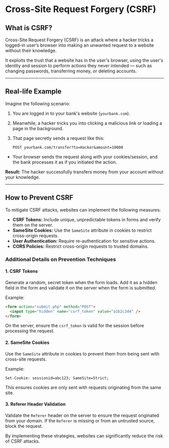 # Cross-Site Request Forgery (CSRF)

## What is CSRF?

Cross-Site Request Forgery (CSRF) is an attack where a hacker tricks a logged-in user’s browser into making an unwanted request to a website without their knowledge.

It exploits the trust that a website has in the user's browser, using the user's identity and session to perform actions they never intended — such as changing passwords, transferring money, or deleting accounts.

---

## Real-life Example

Imagine the following scenario:

1. You are logged in to your bank's website (`yourbank.com`).
2. Meanwhile, a hacker tricks you into clicking a malicious link or loading a page in the background.
3. That page secretly sends a request like this:

   ```http
   POST yourbank.com/transfer?to=Hacker&amount=10000
   ```

- Your browser sends the request along with your cookies/session, and the bank processes it as if you initiated the action.

**Result:** The hacker successfully transfers money from your account without your knowledge.

---

## How to Prevent CSRF

To mitigate CSRF attacks, websites can implement the following measures:

- **CSRF Tokens:** Include unique, unpredictable tokens in forms and verify them on the server.
- **SameSite Cookies:** Use the `SameSite` attribute in cookies to restrict cross-origin requests.
- **User Authentication:** Require re-authentication for sensitive actions.
- **CORS Policies:** Restrict cross-origin requests to trusted domains.

### Additional Details on Prevention Techniques

#### 1. CSRF Tokens

Generate a random, secret token when the form loads. Add it as a hidden field in the form and validate it on the server when the form is submitted.

Example:

```html
<form action="submit.php" method="POST">
  <input type="hidden" name="csrf_token" value="a1b2c3d4" />
</form>
```

On the server, ensure the `csrf_token` is valid for the session before processing the request.

#### 2. SameSite Cookies

Use the `SameSite` attribute in cookies to prevent them from being sent with cross-site requests.

Example:

```http
Set-Cookie: sessionid=abc123; SameSite=Strict;
```

This ensures cookies are only sent with requests originating from the same site.

#### 3. Referer Header Validation

Validate the `Referer` header on the server to ensure the request originated from your domain. If the `Referer` is missing or from an untrusted source, block the request.

By implementing these strategies, websites can significantly reduce the risk of CSRF attacks.
